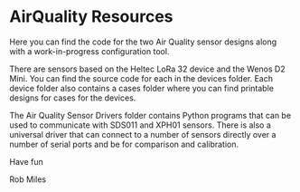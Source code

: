 # AirQuality Resources
Here you can find the code for the two Air Quality sensor designs along with a work-in-progress configuration tool.

There are sensors based on the Heltec LoRa 32 device and the Wenos D2 Mini. You can find the source code for each in the devices folder. Each device folder also contains a cases folder where you can find printable designs for cases for the devices. 

The Air Quality Sensor Drivers folder contains Python programs that can be used to communicate with SDS011 and XPH01 sensors. There is also a universal driver that can connect to a number of sensors directly over a number of serial ports and be for comparison and calibration.

Have fun

Rob Miles
